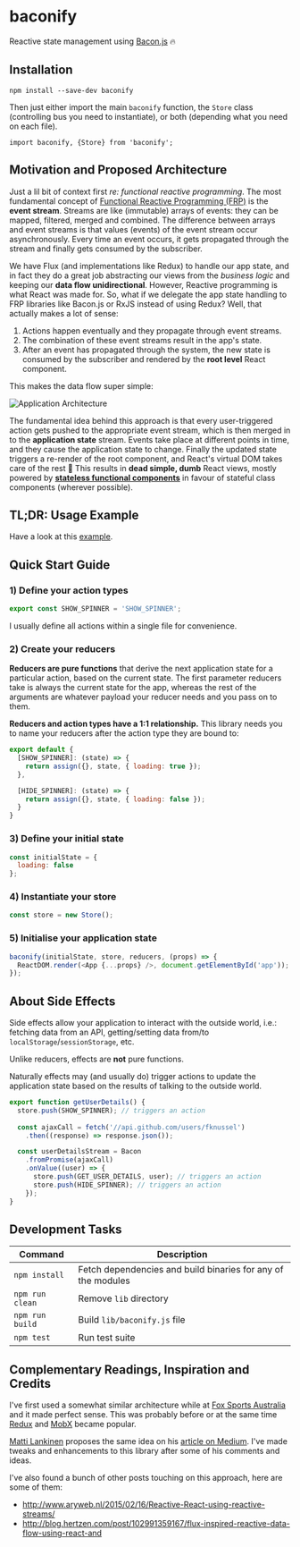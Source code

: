 # baconify

Reactive state management using [Bacon.js](http://baconjs.github.io/) 🔥

## Installation

```
npm install --save-dev baconify
```

Then just either import the main `baconify` function, the `Store` class (controlling bus you need to instantiate), or both (depending what you need on each file).

```
import baconify, {Store} from 'baconify';
```

## Motivation and Proposed Architecture

Just a lil bit of context first *re: functional reactive programming*. The most fundamental concept of [Functional Reactive Programming (FRP)](http://en.wikipedia.org/wiki/Functional_reactive_programming) is the **event stream**. Streams are like (immutable) arrays of events: they can be mapped, 
filtered, merged and combined. The difference between arrays and event streams is that values (events) of the event stream occur asynchronously. Every time an event occurs, it gets propagated through the stream and finally gets consumed by the subscriber.

We have Flux (and implementations like Redux) to handle our app state, and in fact they do a great job abstracting our views from the *business logic* and keeping our **data flow unidirectional**. However, Reactive programming is what React was made for. So, what if we delegate the app state handling to FRP libraries like Bacon.js or RxJS instead of using Redux? Well, that actually makes a lot of sense: 

1. Actions happen eventually and they propagate through event streams.
2. The combination of these event streams result in the app's state.
3. After an event has propagated through the system, the new state is consumed by the subscriber and rendered by the **root level** React component.

This makes the data flow super simple:

![Application Architecture](http://i.imgur.com/ButOsvf.png)

The fundamental idea behind this approach is that every user-triggered action gets pushed to the appropriate event stream, which is then merged in to the **application state** stream. Events take place at different points in time, and they cause the application state to change. Finally the updated state triggers a re-render of the root component, and React's virtual DOM takes care of the rest :tada: This results in **dead simple, dumb** React views, mostly powered by **[stateless functional components](https://facebook.github.io/react/docs/components-and-props.html#functional-and-class-components)** in favour of stateful class components (wherever possible).

## TL;DR: Usage Example

Have a look at this [example](https://github.com/fknussel/baconify-example).

## Quick Start Guide

### 1) Define your **action types**

```js
export const SHOW_SPINNER = 'SHOW_SPINNER';
```

I usually define all actions within a single file for convenience.

### 2) Create your **reducers**

**Reducers are pure functions** that derive the next application state for a particular action, based on the current state. The first parameter reducers take is always the current state for the app, whereas the rest of the arguments are whatever payload your reducer needs and you pass on to them.

**Reducers and action types have a 1:1 relationship.** This library needs you to name your reducers after the action type they are bound to:

```js
export default {
  [SHOW_SPINNER]: (state) => {
    return assign({}, state, { loading: true });
  },

  [HIDE_SPINNER]: (state) => {
    return assign({}, state, { loading: false });
  }
}
```

### 3) Define your **initial state**

```js
const initialState = {
  loading: false
};
```

### 4) Instantiate your store

```js
const store = new Store();
```

### 5) Initialise your application state

```js
baconify(initialState, store, reducers, (props) => {
  ReactDOM.render(<App {...props} />, document.getElementById('app'));
});
```

## About Side Effects

Side effects allow your application to interact with the outside world, i.e.: fetching data from an API, getting/setting data from/to `localStorage`/`sessionStorage`, etc.

Unlike reducers, effects are **not** pure functions.

Naturally effects may (and usually do) trigger actions to update the application state based on the results of talking to the outside world.

```js
export function getUserDetails() {
  store.push(SHOW_SPINNER); // triggers an action
  
  const ajaxCall = fetch('//api.github.com/users/fknussel')
    .then((response) => response.json());

  const userDetailsStream = Bacon
    .fromPromise(ajaxCall)
    .onValue((user) => {
      store.push(GET_USER_DETAILS, user); // triggers an action
      store.push(HIDE_SPINNER); // triggers an action
    });
}
```

## Development Tasks

| Command | Description |
|---------|-------------|
| `npm install` | Fetch dependencies and build binaries for any of the modules |
| `npm run clean` | Remove `lib` directory |
| `npm run build` | Build `lib/baconify.js` file |
| `npm test` | Run test suite |

## Complementary Readings, Inspiration and Credits

I've first used a somewhat similar architecture while at [Fox Sports Australia](https://github.com/FoxSportsAustralia/) and it made perfect sense. This was probably before or at the same time [Redux](http://redux.js.org/) and [MobX](https://mobxjs.github.io/) became popular.

[Matti Lankinen](https://github.com/milankinen) proposes the same idea on his [article on Medium](https://medium.com/@milankinen/good-bye-flux-welcome-bacon-rx-23c71abfb1a7). I've made tweaks and enhancements to this library after some of his comments and ideas.

I've also found a bunch of other posts touching on this approach, here are some of them:

* http://www.aryweb.nl/2015/02/16/Reactive-React-using-reactive-streams/
* http://blog.hertzen.com/post/102991359167/flux-inspired-reactive-data-flow-using-react-and
